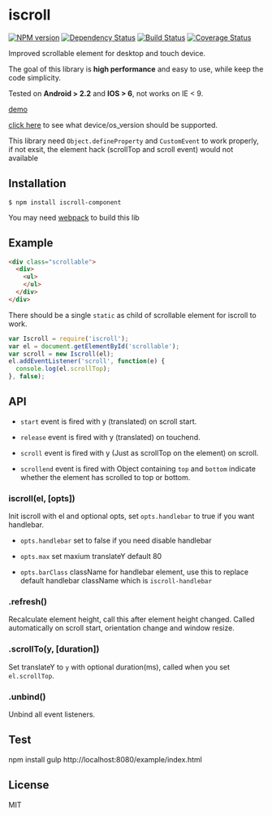 # iscroll

[![NPM version](https://img.shields.io/npm/v/iscroll-component.svg?style=flat-square)](https://www.npmjs.com/package/iscroll-component)
[![Dependency Status](https://img.shields.io/david/chemzqm/iscroll.svg?style=flat-square)](https://david-dm.org/chemzqm/iscroll)
[![Build Status](https://img.shields.io/travis/chemzqm/iscroll/master.svg?style=flat-square)](http://travis-ci.org/chemzqm/iscroll)
[![Coverage Status](https://img.shields.io/coveralls/chemzqm/iscroll/master.svg?style=flat-square)](https://coveralls.io/github/chemzqm/iscroll?branch=master)

Improved scrollable element for desktop and touch device.

The goal of this library is **high performance** and easy to use, while keep the code simplicity.

Tested on **Android > 2.2** and **IOS > 6**, not works on IE < 9.

[demo](http://chemzqm.github.io/iscroll/)

[click here](https://github.com/chemzqm/iscroll/blob/master/supported.tsv) to see what device/os_version should be supported.

This library need `Object.defineProperty` and `CustomEvent` to work properly, if not exsit, the element hack (scrollTop and scroll event) would not available

## Installation

    $ npm install iscroll-component

You may need [webpack](https://webpack.github.io/) to build this lib

## Example

``` html
<div class="scrollable">
  <div>
    <ul>
    </ul>
  </div>
</div>
```

There should be a single `static` as child of scrollable element for iscroll to
work.

```js
var Iscroll = require('iscroll');
var el = document.getElementById('scrollable');
var scroll = new Iscroll(el);
el.addEventListener('scroll', function(e) {
  console.log(el.scrollTop);
}, false);
```

## API

* `start` event is fired with y (translated) on scroll start.

* `release` event is fired with y (translated) on touchend.

* `scroll` event is fired with y (Just as scrollTop on the element) on scroll.

* `scrollend` event is fired with Object containing `top` and `bottom` indicate whether the element has scrolled to top or bottom.

### iscroll(el, [opts])

Init iscroll with el and optional opts, set `opts.handlebar` to true if you want handlebar.

* `opts.handlebar` set to false if you need disable handlebar

* `opts.max` set maxium translateY default 80

* `opts.barClass` className for handlebar element, use this to replace default
  handlebar className which is `iscroll-handlebar`

### .refresh()

Recalculate element height, call this after element height changed.
Called automatically on scroll start, orientation change and window resize.

### .scrollTo(y, [duration])

Set translateY to `y` with optional duration(ms), called when you set `el.scrollTop`.

### .unbind()

Unbind all event listeners.

## Test
  npm install
  gulp
  http://localhost:8080/example/index.html

## License

MIT
